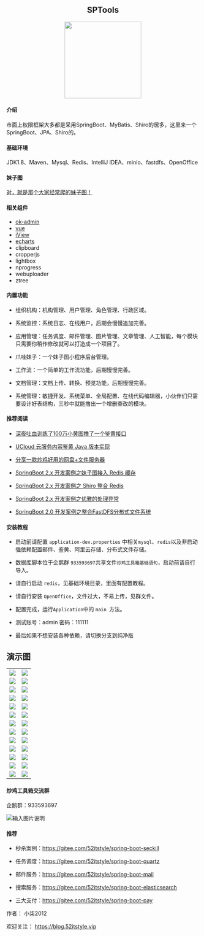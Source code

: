 <div align="center">
  <h2>SPTools</h2>
  <a href="#" target="_blank">
      <img src="https://images.gitee.com/uploads/images/2020/0910/194420_e03f0116_87650.png" width="200">
  </a>
</div>

#### 介绍

市面上权限框架大多都是采用SpringBoot、MyBatis、Shiro的居多，这里来一个SpringBoot、JPA、Shiro的。

#### 基础环境

JDK1.8、Maven、Mysql、Redis、IntelliJ IDEA、minio、fastdfs、OpenOffice

#### 妹子图

[对，就是那个大家经常爬的妹子图！](https://gitee.com/52itstyle/mzitu)


#### 相关组件

- [ok-admin](https://gitee.com/bobi1234/ok-admin)
- [vue](https://cn.vuejs.org/)
- [iView](http://v1.iviewui.com/)
- [echarts](https://echarts.apache.org/zh/index.html)
- clipboard
- cropperjs
- lightbox
- nprogress
- webuploader
- ztree

#### 内置功能

- 组织机构：机构管理、用户管理、角色管理、行政区域。

- 系统监控：系统日志、在线用户，后期会慢慢追加完善。

- 应用管理：任务调度、邮件管理、图片管理、文章管理、人工智能，每个模块只需要你稍作修改就可以打造成一个项目了。

- 爪哇妹子：一个妹子图小程序后台管理。

- 工作流：一个简单的工作流功能，后期慢慢完善。

- 文档管理：文档上传、转换、预览功能，后期慢慢完善。

- 系统管理：敏捷开发、系统菜单、全局配置、在线代码编辑器，小伙伴们只需要设计好表结构，三秒中就能撸出一个增删查改的模块。


#### 推荐阅读


- [深夜吐血训练了100万小黄图撸了一个鉴黄接口](https://blog.52itstyle.vip/archives/4863/)

- [UCloud 云服务内容鉴黄 Java 版本实现](https://blog.52itstyle.vip/archives/4935/)

- [分享一款炒鸡好用的网盘+文件服务器](https://blog.52itstyle.vip/archives/5275/)

- [SpringBoot 2.x 开发案例之妹子图接入 Redis 缓存](https://blog.52itstyle.vip/archives/5177/)

- [SpringBoot 2.x 开发案例之 Shiro 整合 Redis](https://blog.52itstyle.vip/archives/5092/)

- [SpringBoot 2.x 开发案例之优雅的处理异常](https://blog.52itstyle.vip/archives/5069/)

- [SpringBoot 2.0 开发案例之整合FastDFS分布式文件系统](https://blog.52itstyle.vip/archives/4837/)



#### 安装教程

- 启动前请配置 `application-dev.properties` 中相关`mysql`、`redis`以及非启动强依赖配置邮件、鉴黄、阿里云存储、分布式文件存储。

- 数据库脚本位于企鹅群 `933593697`共享文件`炒鸡工具箱基础语句`，启动前请自行导入。

- 请自行启动 `redis`，见基础环境目录，里面有配置教程。

- 请自行安装 `OpenOffice`，文件过大，不易上传，见群文件。

- 配置完成，运行`Application`中的 `main `方法。

- 测试账号：admin 密码：111111

- 最后如果不想安装各种依赖，请切换分支到纯净版

## 演示图


<table>
    <tr>
        <td><img src="https://images.gitee.com/uploads/images/2020/0512/191648_a6db8c4c_87650.png"/></td>
        <td><img src="https://images.gitee.com/uploads/images/2020/0512/191848_edcafb7e_87650.png"/></td>
    </tr>
    <tr>
        <td><img src="https://images.gitee.com/uploads/images/2020/0512/192547_af73469b_87650.png"/></td>
        <td><img src="https://images.gitee.com/uploads/images/2020/0512/192604_82b4bed9_87650.png"/></td>
    </tr>
    <tr>
        <td><img src="https://images.gitee.com/uploads/images/2020/0512/192620_83bf77d3_87650.png"/></td>
        <td><img src="https://images.gitee.com/uploads/images/2020/0512/192631_b52f7018_87650.png"/></td>
    </tr>
	<tr>
        <td><img src="https://images.gitee.com/uploads/images/2020/0512/192646_28fc8ad8_87650.png"/></td>
        <td><img src="https://images.gitee.com/uploads/images/2020/0512/192659_f344d433_87650.png"/></td>
    </tr>	 
    <tr>
        <td><img src="https://images.gitee.com/uploads/images/2020/0512/192712_f1276903_87650.png"/></td>
        <td><img src="https://images.gitee.com/uploads/images/2020/0512/192732_ae0d76b2_87650.png"/></td>
    </tr>
	<tr>
        <td><img src="https://images.gitee.com/uploads/images/2020/0512/192745_4e6354f7_87650.png"/></td>
        <td><img src="https://images.gitee.com/uploads/images/2020/0512/192800_eefa1344_87650.png"/></td>
    </tr>
	<tr>
        <td><img src="https://images.gitee.com/uploads/images/2020/0512/192813_f7600d93_87650.png"/></td>
        <td><img src="https://images.gitee.com/uploads/images/2020/0512/192824_75b4bb38_87650.png"/></td>
    </tr>
	<tr>
        <td><img src="https://images.gitee.com/uploads/images/2020/0512/192839_205e772d_87650.png"/></td>
        <td><img src="https://images.gitee.com/uploads/images/2020/0512/192851_30924c45_87650.png"/></td>
    </tr>
    </tr>
	<tr>
        <td><img src="https://images.gitee.com/uploads/images/2020/0910/193231_210d63de_87650.png"/></td>
        <td><img src="https://images.gitee.com/uploads/images/2020/0910/193248_be9fb3fd_87650.png"/></td>
    </tr>
    </tr>
	<tr>
        <td><img src="https://images.gitee.com/uploads/images/2020/0914/222751_dc20ba1c_87650.png"/></td>
        <td><img src="https://images.gitee.com/uploads/images/2020/0914/222815_39a0ef87_87650.png"/></td>
    </tr>
    </tr>
	<tr>
        <td><img src="https://images.gitee.com/uploads/images/2020/0914/222841_9625378a_87650.png"/></td>
        <td><img src="https://images.gitee.com/uploads/images/2020/0914/222857_1c129d6e_87650.png"/></td>
    </tr>
 </tr>
   <tr>
        <td><img src="https://images.gitee.com/uploads/images/2020/1014/211508_c2da5d43_87650.png"/></td>
        <td><img src="https://images.gitee.com/uploads/images/2020/1014/211520_f15b978a_87650.png"/></td>
    </tr>
  <tr>
        <td><img src="https://images.gitee.com/uploads/images/2020/1014/211543_b1a0b3b8_87650.png"/></td>
        <td><img src="https://images.gitee.com/uploads/images/2020/1014/211550_983626ae_87650.png"/></td>
    </tr>
</table>


#### 炒鸡工具箱交流群

企鹅群：933593697

![输入图片说明](https://images.gitee.com/uploads/images/2020/0521/174508_3fc74b80_87650.png "超级工具箱群二维码.png")

#### 推荐


- 秒杀案例：https://gitee.com/52itstyle/spring-boot-seckill

- 任务调度：https://gitee.com/52itstyle/spring-boot-quartz

- 邮件服务：https://gitee.com/52itstyle/spring-boot-mail

- 搜索服务：https://gitee.com/52itstyle/spring-boot-elasticsearch

- 三大支付：https://gitee.com/52itstyle/spring-boot-pay


作者： 小柒2012

欢迎关注： https://blog.52itstyle.vip

